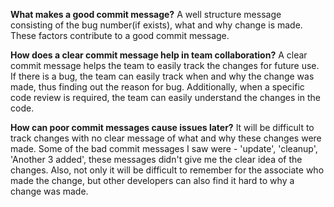 **What makes a good commit message?**
A well structure message consisting of the bug number(if exists), what and why change is made. These factors contribute to a good commit message. 

**How does a clear commit message help in team collaboration?**
A clear commit message helps the team to easily track the changes for future use. If there is a bug, the team can easily track when and why the change was made, thus finding out the reason for bug. Additionally, when a specific code review is required, the team can easily understand the changes in the code.

**How can poor commit messages cause issues later?**
It will be difficult to track changes with no clear message of what and why these changes were made. Some of the bad commit messages I saw were -  'update', 'cleanup', 'Another 3 added', these messages didn't give me the clear idea of the changes. Also, not only it will be difficult to remember for the associate who made the change, but other developers can also find it hard to why a change was made.